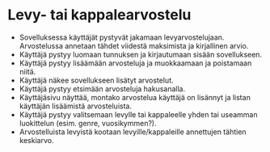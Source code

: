# Levy- tai kappalearvostelu 

- Sovelluksessa käyttäjät pystyvät jakamaan levyarvostelujaan. Arvostelussa annetaan tähdet viidestä maksimista ja kirjallinen arvio.
- Käyttäjä pystyy luomaan tunnuksen ja kirjautumaan sisään sovellukseen.
- Käyttäjä pystyy lisäämään arvosteluja ja muokkaamaan ja poistamaan niitä.
- Käyttäjä näkee sovellukseen lisätyt arvostelut.
- Käyttäjä pystyy etsimään arvosteluja hakusanalla.
- Käyttäjäsivu näyttää, montako arvostelua käyttäjä on lisännyt ja listan käyttäjän lisäämistä arvosteluista.
- Käyttäjä pystyy valitsemaan levylle tai kappaleelle yhden tai useamman luokittelun (esim. genre, vuosikymmen?).
- Arvostelluista levyistä kootaan levyille/kappaleille annettujen tähtien keskiarvo.
